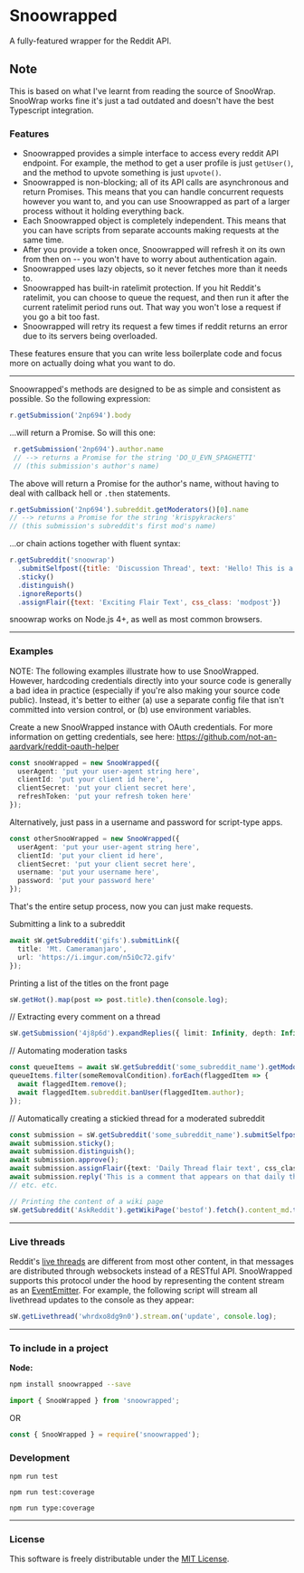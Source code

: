 # Snoowrapped 

A fully-featured wrapper for the Reddit API.

## Note
This is based on what I've learnt from reading the source of SnooWrap.  
SnooWrap works fine it's just a tad outdated and doesn't have the best Typescript integration.

### Features

* Snoowrapped provides a simple interface to access every reddit API endpoint. For example, the method to get a user profile is just `getUser()`, and the method to upvote something is just `upvote()`.
* Snoowrapped is non-blocking; all of its API calls are asynchronous and return Promises. This means that you can handle concurrent requests however you want to, and you can use Snoowrapped as part of a larger process without it holding everything back.
* Each Snoowrapped object is completely independent. This means that you can have scripts from separate accounts making requests at the same time.
* After you provide a token once, Snoowrapped will refresh it on its own from then on -- you won't have to worry about authentication again.
* Snoowrapped uses lazy objects, so it never fetches more than it needs to.
* Snoowrapped has built-in ratelimit protection. If you hit Reddit's ratelimit, you can choose to queue the request, and then run it after the current ratelimit period runs out. That way you won't lose a request if you go a bit too fast.
* Snoowrapped will retry its request a few times if reddit returns an error due to its servers being overloaded.

These features ensure that you can write less boilerplate code and focus more on actually doing what you want to do.

---

Snoowrapped's methods are designed to be as simple and consistent as possible. So the following expression:

```js
r.getSubmission('2np694').body
```
...will return a Promise. So will this one:
```js
 r.getSubmission('2np694').author.name
 // --> returns a Promise for the string 'DO_U_EVN_SPAGHETTI'
 // (this submission's author's name)
 ```
The above will return a Promise for the author's name, without having to deal with callback hell or `.then` statements.

```js
r.getSubmission('2np694').subreddit.getModerators()[0].name
// --> returns a Promise for the string 'krispykrackers'
// (this submission's subreddit's first mod's name)
```
...or chain actions together with fluent syntax:

```js
r.getSubreddit('snoowrap')
  .submitSelfpost({title: 'Discussion Thread', text: 'Hello! This is a thread'})
  .sticky()
  .distinguish()
  .ignoreReports()
  .assignFlair({text: 'Exciting Flair Text', css_class: 'modpost'})
```

snoowrap works on Node.js 4+, as well as most common browsers.

---

### Examples

NOTE: The following examples illustrate how to use SnooWrapped. However, hardcoding credentials directly into your source code is generally a bad idea in practice (especially if you're also making your source code public). Instead, it's better to either (a) use a separate config file that isn't committed into version control, or (b) use environment variables.

Create a new SnooWrapped instance with OAuth credentials.
For more information on getting credentials, see here: https://github.com/not-an-aardvark/reddit-oauth-helper
```ts
const snooWrapped = new SnooWrapped({
  userAgent: 'put your user-agent string here',
  clientId: 'put your client id here',
  clientSecret: 'put your client secret here',
  refreshToken: 'put your refresh token here'
});
```

Alternatively, just pass in a username and password for script-type apps.
```ts
const otherSnooWrapped = new SnooWrapped({
  userAgent: 'put your user-agent string here',
  clientId: 'put your client id here',
  clientSecret: 'put your client secret here',
  username: 'put your username here',
  password: 'put your password here'
});
```

That's the entire setup process, now you can just make requests.


Submitting a link to a subreddit
```ts
await sW.getSubreddit('gifs').submitLink({
  title: 'Mt. Cameramanjaro',
  url: 'https://i.imgur.com/n5iOc72.gifv'
});
```

Printing a list of the titles on the front page
```ts
sW.getHot().map(post => post.title).then(console.log);
```

// Extracting every comment on a thread
```ts
sW.getSubmission('4j8p6d').expandReplies({ limit: Infinity, depth: Infinity }).then(console.log);
```

// Automating moderation tasks
```ts
const queueItems = await sW.getSubreddit('some_subreddit_name').getModqueue({ limit: 100 }).fetch();
queueItems.filter(someRemovalCondition).forEach(flaggedItem => {
  await flaggedItem.remove();
  await flaggedItem.subreddit.banUser(flaggedItem.author);
});
```

// Automatically creating a stickied thread for a moderated subreddit
```ts
const submission = sW.getSubreddit('some_subreddit_name').submitSelfpost({title: 'Daily thread', text: 'Discuss things here'});
await submission.sticky();
await submission.distinguish();
await submission.approve();
await submission.assignFlair({text: 'Daily Thread flair text', css_class: 'daily-thread'});
await submission.reply('This is a comment that appears on that daily thread');
// etc. etc.

// Printing the content of a wiki page
sW.getSubreddit('AskReddit').getWikiPage('bestof').fetch().content_md.then(console.log);
```

---

### Live threads

Reddit's [live threads](https://www.reddit.com/r/live/wiki/index) are different from most other content, in that messages are distributed through websockets instead of a RESTful API. SnooWrapped supports this protocol under the hood by representing the content stream as an [EventEmitter](https://nodejs.org/api/events.html#events_class_eventemitter). For example, the following script will stream all livethread updates to the console as they appear:

```js
sW.getLivethread('whrdxo8dg9n0').stream.on('update', console.log);
```

---

### To include in a project

**Node:**

```bash
npm install snoowrapped --save
```
```ts
import { SnooWrapped } from 'snoowrapped';
```
OR
```js
const { SnooWrapped } = require('snoowrapped');
```

### Development
`npm run test`  

`npm run test:coverage`  

`npm run type:coverage`

---

### License

This software is freely distributable under the [MIT License](https://github.com/not-an-aardvark/snoowrap/blob/master/LICENSE.md).
